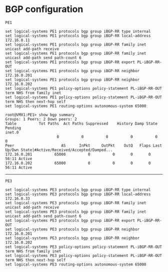 # BGP configuration

```PE1```

```
set logical-systems PE1 protocols bgp group iBGP-RR type internal
set logical-systems PE1 protocols bgp group iBGP-RR local-address 172.16.0.11
set logical-systems PE1 protocols bgp group iBGP-RR family inet unicast add-path receive
set logical-systems PE1 protocols bgp group iBGP-RR family inet unicast add-path send path-count 6
set logical-systems PE1 protocols bgp group iBGP-RR export PL-iBGP-RR-OUT
set logical-systems PE1 protocols bgp group iBGP-RR neighbor 172.16.0.201
set logical-systems PE1 protocols bgp group iBGP-RR neighbor 172.16.0.202
set logical-systems PE1 policy-options policy-statement PL-iBGP-RR-OUT term NHS from family inet
set logical-systems PE1 policy-options policy-statement PL-iBGP-RR-OUT term NHS then next-hop self
set logical-systems PE1 routing-options autonomous-system 65000
```

```
root@VMX1:PE1> show bgp summary         
Groups: 1 Peers: 2 Down peers: 2
Table          Tot Paths  Act Paths Suppressed    History Damp State    Pending
inet.0               
                       0          0          0          0          0          0
Peer                     AS      InPkt     OutPkt    OutQ   Flaps Last Up/Dwn State|#Active/Received/Accepted/Damped...
172.16.0.201          65000          0          0       0       0       56:11 Active
172.16.0.202          65000          0          0       0       0       56:11 Active
```

--------------------------------------

```PE3```

```
set logical-systems PE3 protocols bgp group iBGP-RR type internal
set logical-systems PE3 protocols bgp group iBGP-RR local-address 172.16.0.33
set logical-systems PE3 protocols bgp group iBGP-RR family inet unicast add-path receive
set logical-systems PE3 protocols bgp group iBGP-RR family inet unicast add-path send path-count 6
set logical-systems PE3 protocols bgp group iBGP-RR export PL-iBGP-RR-OUT
set logical-systems PE3 protocols bgp group iBGP-RR neighbor 172.16.0.201
set logical-systems PE3 protocols bgp group iBGP-RR neighbor 172.16.0.202
set logical-systems PE3 policy-options policy-statement PL-iBGP-RR-OUT term NHS from family inet
set logical-systems PE3 policy-options policy-statement PL-iBGP-RR-OUT term NHS then next-hop self
set logical-systems PE3 routing-options autonomous-system 65000
```




